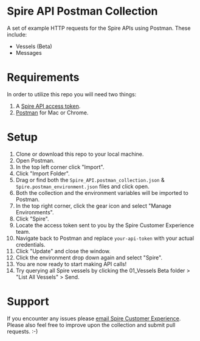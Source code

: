 # Spire API Postman Collection

A set of example HTTP requests for the Spire APIs using Postman. These include:

* Vessels (Beta)
* Messages

# Requirements

In order to utilize this repo you will need two things:

1. A [Spire API access token](https://spire.com/contact/developer-portal/).
2. [Postman](https://www.getpostman.com) for Mac or Chrome.

# Setup

1. Clone or download this repo to your local machine.
2. Open Postman.
3. In the top left corner click "Import".
4. Click "Import Folder".
5. Drag or find both the ``Spire_API.postman_collection.json`` & ``Spire.postman_environment.json`` files and click open.
6. Both the collection and the environment variables will be imported to Postman.
7. In the top right corner, click the gear icon and select "Manage Environments".
8. Click "Spire".
9. Locate the access token sent to you by the Spire Customer Experience team.
10. Navigate back to Postman and replace ``your-api-token`` with your actual credentials.
11. Click "Update" and close the window.
12. Click the environment drop down again and select "Spire".
13. You are now ready to start making API calls!
14. Try querying all Spire vessels by clicking the 01_Vessels Beta folder > "List All Vessels" > Send.

# Support

If you encounter any issues please [email Spire Customer Experience](mailto:cx@spire.com). Please also feel free to improve upon the collection and submit pull requests. :-)